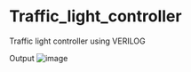 # Traffic_light_controller
Traffic light controller using VERILOG







Output
![image](https://github.com/Sahil9425/Traffic_light_controller/assets/132200377/c358255a-ebd1-4cc7-b1e2-22bf688d2060)

